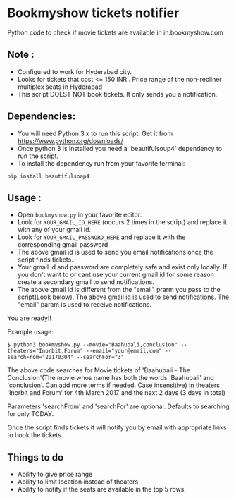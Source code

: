 # Bookmyshow tickets notifier
Python code to check if movie tickets are available in in.bookmyshow.com


## Note : 
- Configured to work for Hyderabad city.
- Looks for tickets that cost <= 150 INR . Price range of the non-recliner multiplex seats in Hyderabad
- This script DOEST NOT book tickets. It only sends you a notification.

## Dependencies:
- You will need Python 3.x to run this script. Get it from https://www.python.org/downloads/
- Once python 3 is installed you need a 'beautifulsoup4' dependency to run the script.
- To install the dependency run from your favorite terminal:
```
pip install beautifulsoap4
```


## Usage :
- Open `bookmyshow.py` in your favorite editor.
- Look for `YOUR_GMAIL_ID_HERE` (occurs 2 times in the script) and replace it with any of your gmail id.
- Look for `YOUR_GMAIL_PASSWORD_HERE` and replace it with the corresponding gmail password
- The above gmail id is used to send you email notifications once the script finds tickets.
- Your gmail id and password are completely safe and exist only locally. If you don't want to or cant use your current gmail id for some reason create a secondary gmail to send notifications.
- The above gmail id is different from the "email" prarm you pass to the script(Look below). The above gmail id is used to send notifications. The "email" param is used to receive notifications.

You are ready!!

Example usage:  
```
$ python3 bookmyshow.py --movie="Baahubali,conclusion" --theaters="Inorbit,Forum" --email="your@email.com" --searchFrom="20170304" --searchFor="3"
```

The above code searches for Movie tickets of 'Baahubali - The Conclusion'(The movie whos name has both the words 'Baahubali' and 'conclusion'. Can add more terms if needed. Case insensitive) in theaters 'Inorbit and Forum' for 4th March 2017 and the next 2 days (3 days in total)

Parameters 'searchFrom' and 'searchFor' are optional. Defaults to searching for only TODAY.

Once the script finds tickets it will notify you by email with appropriate links to book the tickets. 


## Things to do
- Ability to give price range
- Ability to limit location instead of theaters
- Ability to notify if the seats are available in the top 5 rows.